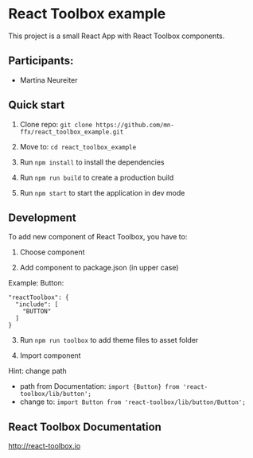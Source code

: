 # React Toolbox example

This project is a small React App with React Toolbox components.

## Participants:

* Martina Neureiter

## Quick start

1. Clone repo: ```git clone https://github.com/mn-ffx/react_toolbox_example.git```

2. Move to: ```cd react_toolbox_example```

3. Run ```npm install``` to install the dependencies

4. Run ```npm run build``` to create a production build

5. Run ```npm start``` to start the application in dev mode

## Development

To add new component of React Toolbox, you have to:

1. Choose component

2. Add component to package.json (in upper case)

  Example: Button:
  ```
  "reactToolbox": {
    "include": [
      "BUTTON"
    ]
  }
  ```

3. Run ```npm run toolbox``` to add theme files to asset folder

4. Import component

  Hint: change path
  * path from Documentation: ```import {Button} from 'react-toolbox/lib/button';```
  * change to: ```import Button from 'react-toolbox/lib/button/Button';```

## React Toolbox Documentation

http://react-toolbox.io
